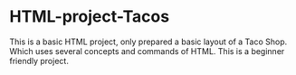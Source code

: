 # HTML-project-Tacos
This is a basic HTML project, only prepared a basic layout of a Taco Shop.
Which uses several concepts and commands of HTML. This is a beginner friendly project.
